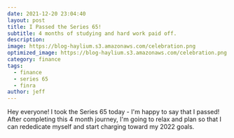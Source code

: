 ```yaml
---
date: 2021-12-20 23:04:40
layout: post
title: I Passed the Series 65!
subtitle: 4 months of studying and hard work paid off.
description: 
image: https://blog-haylium.s3.amazonaws.com/celebration.png
optimized_image: https://blog-haylium.s3.amazonaws.com/celebration.png
category: finance
tags:
  - finance
  - series 65
  - finra
author: jeff
---
```


Hey everyone! I took the Series 65 today - I'm happy to say that I passed!
After completing this 4 month journey, I'm going to relax and plan so that 
I can rededicate myself and start charging toward my 2022 goals.
